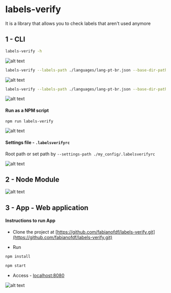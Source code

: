 # labels-verify
It is a library that allows you to check labels that aren't used anymore

## 1 - CLI

```sh
labels-verify -h
```
![alt text](https://github.com/fabianofdf/labels-verify/raw/master/public/doc/cli-help.png)

```sh
labels-verify --labels-path ./languages/lang-pt-br.json --base-dir-path ./src
```
![alt text](https://github.com/fabianofdf/labels-verify/raw/master/public/doc/cli-sample-1.png)

```sh
labels-verify --labels-path ./languages/lang-pt-br.json --base-dir-path ./src --max-labels 2 --hide-found-labels
```
![alt text](https://github.com/fabianofdf/labels-verify/raw/master/public/doc/cli-sample-2.png)

#### Run as a NPM script
```sh
npm run labels-verify
```
![alt text](https://github.com/fabianofdf/labels-verify/raw/master/public/doc/cli-npm-script.png)

#### Settings file - `.labelsverifyrc`

Root path or set path by `--settings-path ./my_config/.labelsverifyrc`

![alt text](https://github.com/fabianofdf/labels-verify/raw/master/public/doc/cli-settings-file.png)

## 2 - Node Module

![alt text](https://github.com/fabianofdf/labels-verify/raw/master/public/doc/module.png)

## 3 - App - Web application
#### Instructions to run App
* Clone the project at [https://github.com/fabianofdf/labels-verify.git](https://github.com/fabianofdf/labels-verify.git)

* Run
```sh
npm install
```

```sh
npm start
```

* Access - [localhost:8080](http://localhost:8080)

![alt text](https://github.com/fabianofdf/labels-verify/raw/master/public/doc/app.png)
